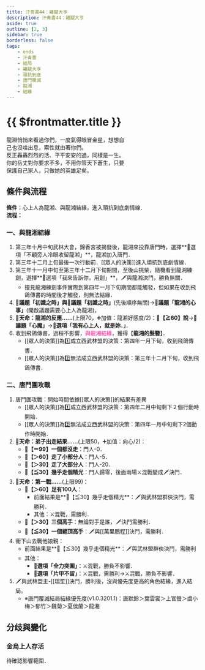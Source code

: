 ```yaml
---
title: 汗青書44：雞腿大亨
description: 汗青書44：雞腿大亨
aside: true
outline: [2, 3]
sidebar: true
borderless: false
tags:
    - ends
    - 汗青書
    - 結局
    - 雞腿大亨
    - 頑抗到底
    - 唐門覆滅
    - 龍湘
    - 結緣
---
```


# {{ $frontmatter.title }}

<EndBackground no=44 title="雞腿大亨">
龍淵悄悄來看過你們，一度氣得眼冒金星，想想自<br>
己也沒啥出息，索性就由著你們。<br>
反正轟轟烈烈的活、平平安安的過，同樣是一生。<br>
你的岳丈對你要求不多，不用你管天下蒼生，只要<br>
保護自己家人，只做她的英雄足矣。<br>
</EndBackground>

## 條件與流程

<strong>條件：</strong>心上人為<Girl8Icon>龍湘</Girl8Icon>、與<Girl8Icon>龍湘</Girl8Icon>結緣，進入頑抗到底劇情線．<br>
**流程：**<br>

### 一、與龍湘結緣
1. 第三年十月中旬武林大會，錦香宮被揭發後，<Girl8Icon>龍湘</Girl8Icon>來投靠唐門時，選擇**📖選項「不顧旁人冷眼收留龍湘」**，<Girl8Icon>龍湘</Girl8Icon>加入唐門．
2. 第三年十二月上旬最後一次行動前．[[眾人的決策]]進入頑抗到底劇情線．
3. 第三年十一月中旬至第三年十二月下旬期間，至後山挑柴，隨機看到<Girl8Icon>龍湘</Girl8Icon>練劍，選擇**📖選項「我來告訴你，用劍」**，🗡️與<Girl8Icon>龍湘</Girl8Icon>決鬥，勝負無關．
   + 撞見龍湘練劍事件實際到第四年一月下旬期間都能觸發，但如果在收到飛鴿傳書的時間後才觸發，則無法結緣．
5. **📜議題「初識之時」**與**📜議題「初識之時」**(先後順序無關)→**📜議題「龍湘的心事」**(開啟議題需要心上人為<Girl8Icon>龍湘</Girl8Icon>)，
6. **🎲天命：龍湘的反應......**(上限70，➕加值：<Girl8Icon>龍湘</Girl8Icon>好感度/2)：**🧾【≧60】說**→**📜議題「心魔」**→**📖選項「我有心上人，就是妳．」**．
7. 收到飛鴿傳書，過程不影響，<span style='color: #FF1493;'>與<Girl8Icon>龍湘</Girl8Icon>結緣</span>，獲得【**龍湘的髮簪**】．
   + [[眾人的決策]]為1️⃣成立西武林盟的決策：第四年一月下旬，收到飛鴿傳書．
   + [[眾人的決策]]為2️⃣無法成立西武林盟的決策：第三年十二月下旬，收到飛鴿傳書．

### 二、唐門圍攻戰
1. 唐門圍攻戰：開始時間依據[[眾人的決策]]的結果有差異
   + [[眾人的決策]]為1️⃣成立西武林盟的決策：第四年二月中旬剩下２個行動時開始．
   + [[眾人的決策]]為2️⃣無法成立西武林盟的決策：第四年一月中旬剩下2個動作時開始．
2. **🎲天命：弟子出走結果......**(上限50，➕加值：向心/2)：
   + **🧾【＝99】一個都沒走**：門人-0．
   + **🧾【＞60】走了小部分人**：門人-5．
   + **🧾【＞30】走了大部分人**：門人-20．
   + **🧾【≦30】幾乎走個精光**：門人歸零，後面兩場⚔️混戰變成🗡️決鬥．
3. **🎲天命：第一戰......**(上限99)：
   + **🧾【＞60】足有100人**：
     + 前面結果是**🧾【≦30】幾乎走個精光**：🗡️與武林盟群俠決鬥，需勝利．
     + 其他：⚔️混戰，需勝利．
   + **🧾【＞30】三個高手**：無論對手是誰，🗡️決鬥需勝利．
   + **🧾【≦30】一個絕頂高手**：🗡️與[[萬里鵬程]]決鬥，需勝利．
4. 衝下山去戰他娘親：
   + 前面結果是**🧾【≦30】幾乎走個精光**：🗡️與武林盟群俠決鬥，需勝利
   + 其他：
     + **📖選項「全力突圍」**：⚔️混戰，勝負不影響．
     + **📖選項「片甲不留」**：⚔️混戰，需勝利→⚔️混戰，勝負不影響．
5. 🗡️與武林盟主-[[瑞笙]]決鬥，勝利後，沒與優先度更高的角色結緣，進入結局。
   + ※唐門覆滅結局結緣優先度(v1.0.3201.1)：<Girl0Icon>唐默鈴</Girl0Icon>＞<Girl2Icon>葉雲裳</Girl2Icon>＞<Girl4Icon>上官螢</Girl4Icon>＞<Girl3Icon>虞小梅</Girl3Icon>＞<Girl6Icon>郁竹</Girl6Icon>＞<Girl7Icon>魏菊</Girl7Icon>＞<Girl5Icon>夏侯蘭</Girl5Icon>＞<Girl8Icon>龍湘</Girl8Icon>

## 分歧與變化

### 金烏上人存活
待確認影響範圍．
